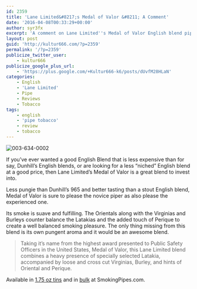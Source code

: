 ```yaml
---
id: 2359
title: 'Lane Limited&#8217;s Medal of Valor &#8211; A Comment'
date: '2016-04-08T00:33:29+00:00'
author: syr3fx
excerpt: 'A comment on Lane Limited''s Medal of Valor English blend pipe tobacco.'
layout: post
guid: 'http://kultur666.com/?p=2359'
permalink: '/?p=2359'
publicize_twitter_user:
    - kultur666
publicize_google_plus_url:
    - 'https://plus.google.com/+Kultur666-k6/posts/dUvfM28HLaN'
categories:
    - English
    - 'Lane Limited'
    - Pipe
    - Reviews
    - Tobacco
tags:
    - english
    - 'pipe tobacco'
    - review
    - tobacco
---
```


![003-634-0002](http://localhost:8080/wp-content/uploads/2016/03/003-634-0002.jpg)

If you’ve ever wanted a good English Blend that is less expensive than for say, Dunhill’s English blends, or are looking for a less “niched” English blend at a good price, then Lane Limited’s Medal of Valor is a great blend to invest into.

Less pungie than Dunhill’s 965 and better tasting than a stout English blend, Medal of Valor is sure to please the novice piper as also please the experienced one.

Its smoke is suave and fulfilling. The Orientals along with the Virginias and Burleys counter balance the Latakias and the added touch of Perique to create a well balanced smoking pleasure. The only thing missing from this blend is its own pungent aroma and it would be an awesome blend.

> Taking it’s name from the highest award presented to Public Safety Officers in the United States, Medal of Valor, this Lane Limited blend combines a heavy presence of specially selected Latakia, accompanied by loose and cross cut Virginias, Burley, and hints of Oriental and Perique.

Available in [1.75 oz tins](https://www.smokingpipes.com/tobacco/by-maker/lane/moreinfo.cfm?product_id=173450) and in [bulk](https://www.smokingpipes.com/tobacco/by-maker/lane/bulk/moreinfo.cfm?product_id=175229) at SmokingPipes.com.